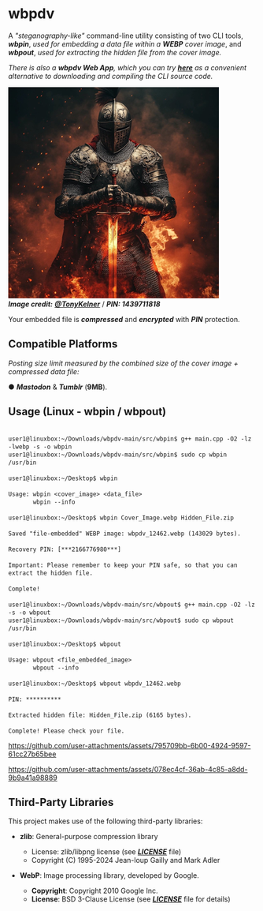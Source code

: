# wbpdv 

A *"steganography-like"* command-line utility consisting of two CLI tools, ***wbpin***, *used for embedding a data file within a ***WEBP*** cover image*, and ***wbpout***, *used for extracting the hidden file from the cover image.*  

*There is also a ***wbpdv Web App***, which you can try [***here***](https://cleasbycode.co.uk/wbpdv/index/) as a convenient alternative to downloading and compiling the CLI source code.*    

![Demo Image](https://github.com/CleasbyCode/wbpdv/blob/main/demo_image/wbpdv_34225.webp)  
***Image credit:*** [***@TonyKelner***](https://x.com/TonyKelner) / ***PIN: 1439711818***

Your embedded file is ***compressed*** and ***encrypted*** with ***PIN*** protection.  

## Compatible Platforms
*Posting size limit measured by the combined size of the cover image + compressed data file:*  

● ***Mastodon*** & ***Tumblr*** (**9MB**).  

## Usage (Linux - wbpin / wbpout)

```console

user1@linuxbox:~/Downloads/wbpdv-main/src/wbpin$ g++ main.cpp -O2 -lz -lwebp -s -o wbpin
user1@linuxbox:~/Downloads/wbpdv-main/src/wbpin$ sudo cp wbpin /usr/bin

user1@linuxbox:~/Desktop$ wbpin 

Usage: wbpin <cover_image> <data_file>  
       wbpin --info

user1@linuxbox:~/Desktop$ wbpin Cover_Image.webp Hidden_File.zip
  
Saved "file-embedded" WEBP image: wbpdv_12462.webp (143029 bytes).

Recovery PIN: [***2166776980***]

Important: Please remember to keep your PIN safe, so that you can extract the hidden file.

Complete!

user1@linuxbox:~/Downloads/wbpdv-main/src/wbpout$ g++ main.cpp -O2 -lz -s -o wbpout
user1@linuxbox:~/Downloads/wbpdv-main/src/wbpout$ sudo cp wbpout /usr/bin

user1@linuxbox:~/Desktop$ wbpout

Usage: wbpout <file_embedded_image>
       wbpout --info
        
user1@linuxbox:~/Desktop$ wbpout wbpdv_12462.webp

PIN: **********

Extracted hidden file: Hidden_File.zip (6165 bytes).

Complete! Please check your file.
```


https://github.com/user-attachments/assets/795709bb-6b00-4924-9597-61cc27b65bee


https://github.com/user-attachments/assets/078ec4cf-36ab-4c85-a8dd-9b9a41a98889


## Third-Party Libraries

This project makes use of the following third-party libraries:

- **zlib**: General-purpose compression library
  - License: zlib/libpng license (see [***LICENSE***](https://github.com/madler/zlib/blob/develop/LICENSE) file)
  - Copyright (C) 1995-2024 Jean-loup Gailly and Mark Adler
    
- **WebP**: Image processing library, developed by Google.
   - **Copyright**: Copyright 2010 Google Inc.
   - **License**: BSD 3-Clause License (see [***LICENSE***](https://github.com/webmproject/libwebp?tab=BSD-3-Clause-1-ov-file#readme) file for details)    
##


